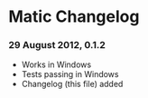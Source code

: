 # Matic Changelog

### 29 August 2012, 0.1.2

* Works in Windows
* Tests passing in Windows
* Changelog (this file) added